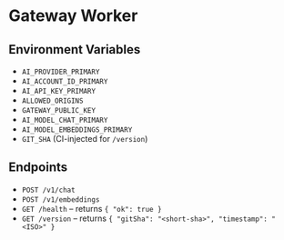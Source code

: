 # Gateway Worker

## Environment Variables
- `AI_PROVIDER_PRIMARY`
- `AI_ACCOUNT_ID_PRIMARY`
- `AI_API_KEY_PRIMARY`
- `ALLOWED_ORIGINS`
- `GATEWAY_PUBLIC_KEY`
- `AI_MODEL_CHAT_PRIMARY`
- `AI_MODEL_EMBEDDINGS_PRIMARY`
- `GIT_SHA` (CI-injected for `/version`)

## Endpoints
- `POST /v1/chat`
- `POST /v1/embeddings`
- `GET /health` – returns `{ "ok": true }`
- `GET /version` – returns `{ "gitSha": "<short-sha>", "timestamp": "<ISO>" }`
